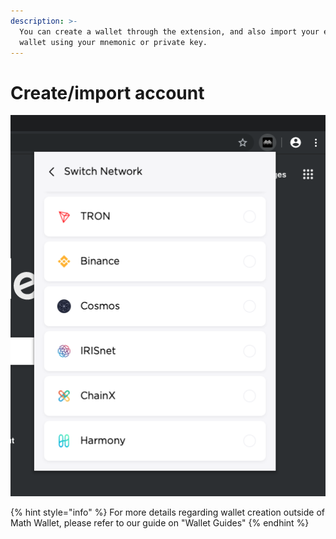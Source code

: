 ```yaml
---
description: >-
  You can create a wallet through the extension, and also import your existing
  wallet using your mnemonic or private key.
---
```


# Create/import account

![](../../.gitbook/assets/image%20%285%29.png)

{% hint style="info" %}
For more details regarding wallet creation outside of Math Wallet, please refer to our guide on "Wallet Guides"
{% endhint %}

